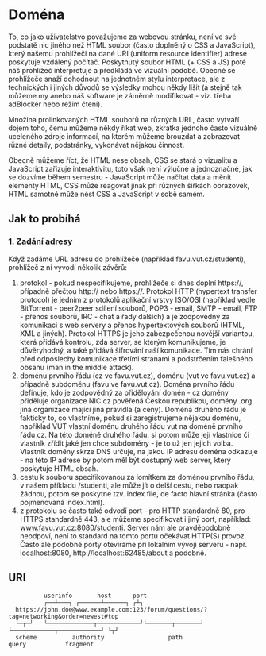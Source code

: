 # Doména

To, co jako uživatelstvo považujeme za webovou stránku, není ve své podstatě nic jiného než HTML soubor (často doplněný o CSS a JavaScript), který našemu prohlížeči na dané URI (uniform resource identifier) adrese poskytuje vzdálený počítač.
Poskytnutý soubor HTML (+ CSS a JS) poté náš prohlížeč interpretuje a předkládá ve vizuální podobě.
Obecně se prohlížeče snaží dohodnout na jednotném stylu interpretace, ale z technických i jiných důvodů se výsledky mohou někdy lišit (a stejně tak můžeme my anebo náš software je záměrně modifikovat - viz. třeba adBlocker nebo režim čtení).

Množina prolinkovaných HTML souborů na různých URL, často vytváří dojem toho, čemu můžeme někdy říkat web, zkrátka jednoho často vizuálně uceleného zdroje informací, na kterém můžeme brouzdat a zobrazovat různé detaily, podstránky, vykonávat nějakou činnost.
 
Obecně můžeme říct, že HTML nese obsah, CSS se stará o vizualitu a JavaScript zařizuje interaktivitu, toto však není výlučné a jednoznačné, jak se dozvíme během semestru - JavaScript může načítat data a měnit elementy HTML, CSS může reagovat jinak při různých šířkách obrazovek, HTML samotné může nést CSS a JavaScript v sobě samém. 

## Jak to probíhá

### 1. Zadání adresy
Když zadáme URL adresu do prohlížeče (například favu.vut.cz/studenti), prohlížeč z ní vyvodí několik závěrů:

1. protokol - pokud nespecifikujeme, prohlížeče si dnes doplní https://, případně přečtou http:// nebo https://.
Protokol HTTP (hypertext transfer protocol) je jedním z protokolů aplikační vrstvy ISO/OSI (například vedle BitTorrent - peer2peer sdílení souborů, POP3 - email, SMTP - email, FTP - přenos souborů, IRC - chat a řady dalších) a je zodpovědný za komunikaci s web servery a přenos hypertextových souborů (HTML, XML a jiných).
Protokol HTTPS je jeho zabezpečenou novější variantou, která přidává kontrolu, zda server, se kterým komunikujeme, je důvěryhodný, a také přidává šifrování naší komunikace.
Tím nás chrání před odposlechy komunikace třetími stranami a podstrčením falešného obsahu (man in the middle attack).
2. doménu prvního řádu (cz ve favu.vut.cz), doménu (vut ve favu.vut.cz) a případně subdoménu (favu ve favu.vut.cz).
Doména prvního řádu definuje, kdo je zodpovědný za přidělování domén - cz domény přiděluje organizace NIC.cz pověřená Českou republikou, domény .org jiná organizace mající jiná pravidla (a ceny).
Doména druhého řádu je fakticky to, co vlastníme, pokud si zaregistrujeme nějakou doménu, například VUT vlastní doménu druhého řádu vut na doméně prvního řádu cz.
Na této doméně druhého řádu, si potom může její vlastnice či vlastník zřídit jaké jen chce subdomény - je to už jen jejich volba.
Vlastník domény skrze DNS určuje, na jakou IP adresu doména odkazuje - na této IP adrese by potom měl být dostupný web server, který poskytuje HTML obsah.
3. cestu k souboru specifikovanou za lomítkem za doménou prvního řádu, v našem příkladu /studenti, ale může jít o delší cestu, nebo naopak žádnou, potom se poskytne tzv. index file, de facto hlavní stránka (často pojmenovaná index.html).
4. z protokolu se často také odvodí port - pro HTTP standardně 80, pro HTTPS standardně 443, ale můžeme specifikovat i jiný port, například: www.favu.vut.cz:8080/studenti. Server nám ale pravděpodobně neodpoví, není to standard na tomto portu očekávat HTTP(S) provoz. Často ale podobné porty otevíráme při lokálním vývoji serveru - např. localhost:8080, http://localhost:62485/about a podobně.

###

## URI
```
          userinfo       host      port
          ┌──┴───┐ ┌──────┴──────┐ ┌┴┐
  https://john.doe@www.example.com:123/forum/questions/?tag=networking&order=newest#top
  └─┬─┘   └─────────────┬────────────┘└───────┬───────┘ └────────────┬────────────┘ └┬┘
  scheme          authority                  path                  query           fragment
```